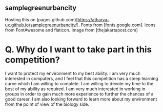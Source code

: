 ## samplegreenurbancity

Hosting this on (pages.github.com)[https://atharva-ux.github.io/samplegreenurbancity/]. Fonts from [fonts.google.com]. Icons from FontAwesome and flaticon. Image from [thejakartapost.com]

# Q. Why do I want to take part in this competition?
I want to protect my environment to my best ability. I am very much interested in computers, and I feel that this competition has a steep learning curve which I am willing to complete. I am willing to devote my time to the best of my ability as required. I am very much interested in working in groups in order to gain much more experience to further the chances of a good career. I am also looking forward to learn more about my environment from the point of view of the biology side.
